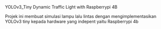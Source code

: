 YOLOv3_Tiny Dynamic Traffic Light with Raspberrypi 4B

Projek ini membuat simulasi lampu lalu lintas dengan mengimplementasikan YOLOv3 tiny kepada hardware yang indepent yaitu Raspberrypi 4b

